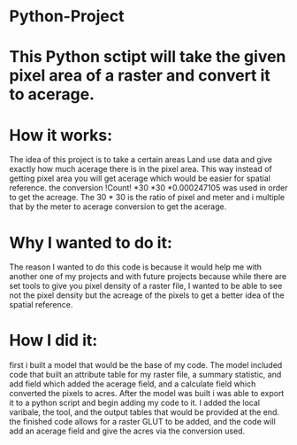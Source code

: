 # Python-Project
# This Python sctipt will take the given pixel area of a raster and convert it to acerage. 

# How it works:
The idea of this project is to take a certain areas Land use data and give exactly how much acerage there is in the 
pixel area. This way instead of getting pixel area you will get acerage which would be easier for spatial reference. 
the conversion !Count! *30 *30 *0.000247105 was used in order to get the acreage. The 30 * 30 is the ratio of pixel 
and meter and i multiple that by the meter to acerage conversion to get the acerage.  

# Why I wanted to do it: 
The reason I wanted to do this code is because it would help me with another one of my projects and with future 
projects because while there are set tools to give you pixel density of a raster file, I wanted to be able to see 
not the pixel density but the acreage of the pixels to get a better idea of the spatial reference. 



# How I did it: 
first i built a model that would be the base of my code. The model included code that built an attribute table for 
my raster file, a summary statistic, and add field which added the acerage field, and a calculate field which converted 
the pixels to acres. After the model was built i was able to export it to a python script and begin adding my code to it. 
I added the local varibale, the tool, and the output tables that would be provided at the end. the finished code allows 
for a raster GLUT to be added, and the code will add an acerage field and give the acres via the conversion used.   


